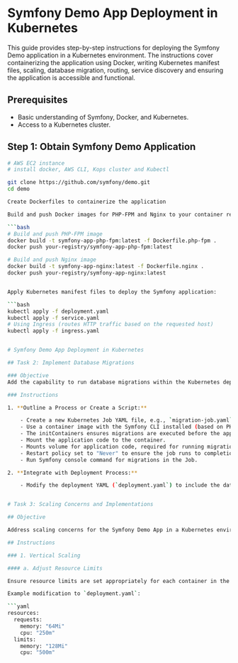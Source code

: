 # Symfony Demo App Deployment in Kubernetes

This guide provides step-by-step instructions for deploying the Symfony Demo application in a Kubernetes environment. The instructions cover containerizing the application using Docker, writing Kubernetes manifest files, scaling, database migration, routing, service discovery and ensuring the application is accessible and functional. 

## Prerequisites

- Basic understanding of Symfony, Docker, and Kubernetes.
- Access to a Kubernetes cluster.

## Step 1: Obtain Symfony Demo Application

```bash
# AWS EC2 instance
# install docker, AWS CLI, Kops cluster and Kubectl

git clone https://github.com/symfony/demo.git
cd demo

Create Dockerfiles to containerize the application

Build and push Docker images for PHP-FPM and Nginx to your container registry. Replace `your-registry` with your actual container registry:

```bash
# Build and push PHP-FPM image
docker build -t symfony-app-php-fpm:latest -f Dockerfile.php-fpm .
docker push your-registry/symfony-app-php-fpm:latest

# Build and push Nginx image
docker build -t symfony-app-nginx:latest -f Dockerfile.nginx .
docker push your-registry/symfony-app-nginx:latest


Apply Kubernetes manifest files to deploy the Symfony application:

```bash
kubectl apply -f deployment.yaml
kubectl apply -f service.yaml
# Using Ingress (routes HTTP traffic based on the requested host)
kubectl apply -f ingress.yaml


# Symfony Demo App Deployment in Kubernetes

## Task 2: Implement Database Migrations

### Objective
Add the capability to run database migrations within the Kubernetes deployment from Task 1.

### Instructions

1. **Outline a Process or Create a Script:**

    - Create a new Kubernetes Job YAML file, e.g., `migration-job.yaml`.
    - Use a container image with the Symfony CLI installed (based on PHP image).
    - The initContainers ensures migrations are executed before the application starts serving traffic, reducing the risk of downtime or data inconsistency.
    - Mount the application code to the container.
    - Mounts volume for application code, required for running migration jobs.
    - Restart policy set to "Never" to ensure the job runs to completion and then terminates.
    - Run Symfony console command for migrations in the Job.

2. **Integrate with Deployment Process:**

    - Modify the deployment YAML (`deployment.yaml`) to include the database migration Job as part of the deployment process.


# Task 3: Scaling Concerns and Implementations

## Objective

Address scaling concerns for the Symfony Demo App in a Kubernetes environment and implement scaling solutions.

## Instructions

### 1. Vertical Scaling

#### a. Adjust Resource Limits

Ensure resource limits are set appropriately for each container in the deployment YAML (`deployment.yaml`). Monitor application performance and adjust resource limits as needed.

Example modification to `deployment.yaml`:

```yaml
resources:
  requests:
    memory: "64Mi"
    cpu: "250m"
  limits:
    memory: "128Mi"
    cpu: "500m"

    
    
